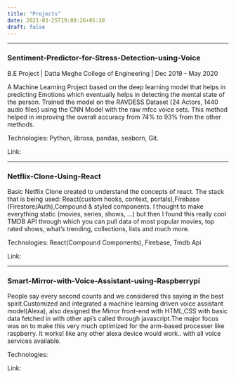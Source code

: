 ```yaml
---
title: "Projects"
date: 2021-03-25T19:09:26+05:30
draft: false
---
```

----------------------------------------------------------------------------
### Sentiment-Predictor-for-Stress-Detection-using-Voice

B.E Project | Datta Meghe College of Engineering | Dec 2019 - May 2020

A Machine Learning Project based on the deep learning model that helps in predicting Emotions which eventually helps in detecting the mental state of the person. Trained the model on the RAVDESS Dataset (24 Actors, 1440 audio files) using the CNN Model with the raw mfcc voice sets. This method helped in improving the overall accuracy from 74% to 93% from the other methods.

Technologies: Python, librosa, pandas, seaborn, Git.

Link: 

------------------------------------------------------------------------------
### Netflix-Clone-Using-React

Basic Netflix Clone created to understand the concepts of react. The stack that is being used: React(custom hooks, context, portals),Firebase (Firestore/Auth),Compound & styled components. I thought to make everything static (movies, series, shows, ...) but then I found this really cool TMDB API through which you can pull data of most popular movies, top rated shows, what’s trending, collections, lists and much more.

Technologies: React(Compound Components), Firebase, Tmdb Api

Link:

------------------------------------------------------------------------------
### Smart-Mirror-with-Voice-Assistant-using-Raspberrypi

People say every second counts and we considered this saying in the best spirit.Customized and integrated a machine learning driven voice assistant model(Alexa), also designed the Mirror front-end with HTML,CSS with basic data fetched in with other api’s called through javascript.The major focus was on to make this very much optimized for the arm-based processer like raspberry. It works! like any other alexa device would work.. with all voice services available.

Technologies:

Link:

